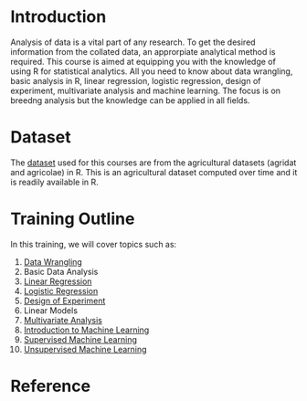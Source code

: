 # Introduction
Analysis of data is a vital part of any research. To get the desired information from the collated data, an approrpiate analytical method is required. This course is aimed at equipping you with the knowledge of using R for statistical analytics.  All you need to know about data wrangling, basic analysis in R, linear regression, logistic regression, design of experiment, multivariate analysis and machine learning. The focus is on breedng analysis but the knowledge can be applied in all fields.

# Dataset
The  <a href="https://github.com/Biometrics-IITA/datasets" >dataset</a> used  for this courses are from the agricultural datasets (agridat and agricolae) in R. This is an agricultural dataset computed over time and it is readily available in R. 

# Training Outline
In this training, we will cover topics such as: 
1. [Data Wrangling](https://biometrics-iita.github.io/Data-Wrangling/)
2. Basic Data Analysis
3. [Linear Regression](https://biometrics-iita.github.io/Linear-Regression/#simple-linear-regression)
4. [Logistic Regression](https://biometrics-iita.github.io/Logistic-Regression/)
5. [Design of Experiment](https://biometrics-iita.github.io/Design-of-Experiment/)
6. Linear Models
7. [Multivariate Analysis](https://biometrics-iita.github.io/Multivariate-Analysis/)
8. [Introduction to Machine Learning](https://biometrics-iita.github.io/Introduction-to-Machine-Learning/)
9. [Supervised Machine Learning](https://biometrics-iita.github.io/Supervised-Machine-Learning/)
10. [Unsupervised Machine Learning](https://biometrics-iita.github.io/Unsupervised-Machine-Learning/)



# Reference


